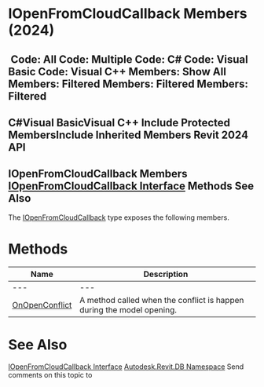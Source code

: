 # IOpenFromCloudCallback Members (2024)

﻿
 Code: All Code: Multiple Code: C# Code: Visual Basic Code: Visual C++  Members: Show All Members: Filtered Members: Filtered Members: Filtered   
---  
C#Visual BasicVisual C++
Include Protected MembersInclude Inherited Members
Revit 2024 API  
---  
IOpenFromCloudCallback Members  
[IOpenFromCloudCallback Interface](266c8a04-c451-539d-8885-1626b131931d.md "IOpenFromCloudCallback Interface") Methods See Also  
---  
The [IOpenFromCloudCallback](266c8a04-c451-539d-8885-1626b131931d.md "IOpenFromCloudCallback Interface") type exposes the following members.
# Methods
| Name | Description |
| --- | --- |
| --- | --- | --- |
| [OnOpenConflict](21c8169e-9a58-3a6f-9060-e42975f39b16.md "OnOpenConflict Method") | A method called when the conflict is happen during the model opening. |

# See Also
[IOpenFromCloudCallback Interface](266c8a04-c451-539d-8885-1626b131931d.md "IOpenFromCloudCallback Interface")
[Autodesk.Revit.DB Namespace](87546ba7-461b-c646-cbb1-2cb8f5bff8b2.md "Autodesk.Revit.DB Namespace")
Send comments on this topic to 